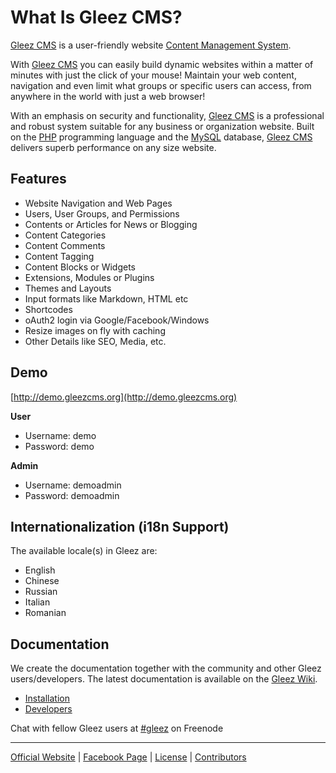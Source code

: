 # What Is Gleez CMS?

[Gleez CMS](http://gleezcms.org) is a user-friendly website [Content Management System](http://en.wikipedia.org/wiki/CMS).

With [Gleez CMS](http://gleezcms.org) you can easily build dynamic websites within a matter of minutes with just the click of your mouse! Maintain your web content, navigation and even limit what groups or specific users can access, from anywhere in the world with just a web browser!

With an emphasis on security and functionality, [Gleez CMS](http://gleezcms.org) is a professional and robust system suitable for any business or organization website. Built on the [PHP](http://php.net) programming language and the [MySQL](http://www.mysql.com) database, [Gleez CMS](http://gleezcms.org) delivers superb performance on any size website.

## Features

* Website Navigation and Web Pages
* Users, User Groups, and Permissions
* Contents or Articles for News or Blogging
* Content Categories
* Content Comments
* Content Tagging
* Content Blocks or Widgets
* Extensions, Modules or Plugins
* Themes and Layouts
* Input formats like Markdown, HTML etc
* Shortcodes
* oAuth2 login via Google/Facebook/Windows
* Resize images on fly with caching
* Other Details like SEO, Media, etc.

## Demo

[http://demo.gleezcms.org](http://demo.gleezcms.org)

**User**

+ Username: demo
+ Password: demo

**Admin**

+ Username: demoadmin
+ Password: demoadmin

## Internationalization (i18n Support)

The available locale(s) in Gleez are:

+ English
+ Chinese
+ Russian
+ Italian
+ Romanian

## Documentation

We create the documentation together with the community and other Gleez users/developers.
The latest documentation is available on the [Gleez Wiki](https://github.com/gleez/cms/wiki).

* [Installation](https://github.com/gleez/cms/wiki/Installation)
* [Developers](https://github.com/gleez/cms/wiki/Developers)

Chat with fellow Gleez users at [#gleez](irc://irc.freenode.net/gleez) on Freenode

***

[Official Website](http://gleezcms.org) | [Facebook Page](https://www.facebook.com/gleezcms) | [License](https://github.com/gleez/cms/wiki/License) | [Contributors](https://github.com/gleez/cms/wiki/Contributors)

